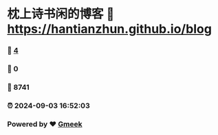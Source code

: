 # 枕上诗书闲的博客 :link: https://hantianzhun.github.io/blog 
### :page_facing_up: [4](https://hantianzhun.github.io/blog/tag.html) 
### :speech_balloon: 0 
### :hibiscus: 8741 
### :alarm_clock: 2024-09-03 16:52:03 
### Powered by :heart: [Gmeek](https://github.com/Meekdai/Gmeek)
